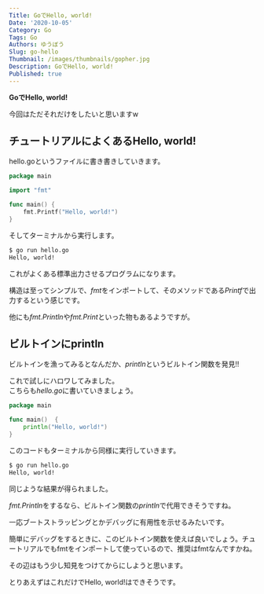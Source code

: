 ```yaml
---
Title: GoでHello, world!
Date: '2020-10-05'
Category: Go
Tags: Go
Authors: ゆうぼう
Slug: go-hello
Thumbnail: /images/thumbnails/gopher.jpg
Description: GoでHello, world!
Published: true
---
```


**GoでHello, world!**

今回はただそれだけをしたいと思いますw

## チュートリアルによくあるHello, world!

hello.goというファイルに書き書きしていきます。

~~~go
package main

import "fmt"

func main() {
    fmt.Printf("Hello, world!")
}
~~~


そしてターミナルから実行します。

~~~bash
$ go run hello.go
Hello, world!
~~~


これがよくある標準出力させるプログラムになります。

構造は至ってシンプルで、*fmt*をインポートして、そのメソッドである*Printf*で出力するという感じです。

他にも*fmt.Println*や*fmt.Print*といった物もあるようですが。


## ビルトインにprintln

ビルトインを漁ってみるとなんだか、*println*というビルトイン関数を発見!!

これで試しにハロワしてみました。  
こちらも*hello.go*に書いていきましょう。

~~~go
package main

func main()  {
    println("Hello, world!")
}
~~~


このコードもターミナルから同様に実行していきます。

~~~bash
$ go run hello.go
Hello, world!
~~~


同じような結果が得られました。

*fmt.Println*をするなら、ビルトイン関数の*println*で代用できそうですね。

一応ブートストラッピングとかデバッグに有用性を示せるみたいです。

簡単にデバッグをするときに、このビルトイン関数を使えば良いでしょう。チュートリアルでもfmtをインポートして使っているので、推奨はfmtなんですかね。

その辺はもう少し知見をつけてからにしようと思います。

とりあえずはこれだけでHello, world!はできそうです。
